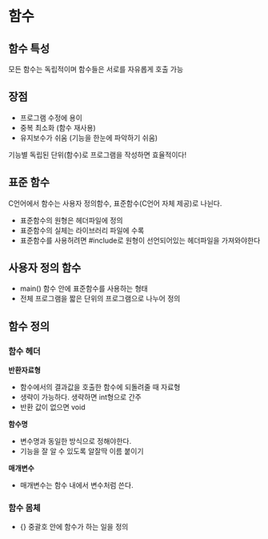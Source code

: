 # 함수

## 함수 특성
모든 함수는 독립적이며 함수들은 서로를 자유롭게 호출 가능

## 장점
- 프로그램 수정에 용이
- 중복 최소화 (함수 재사용)
- 유지보수가 쉬움 (기능을 한눈에 파악하기 쉬움)

기능별 독립된 단위(함수)로 프로그램을 작성하면 효율적이다!

## 표준 함수
C언어에서 함수는 사용자 정의함수, 표준함수(C언어 자체 제공)로 나뉜다.

- 표준함수의 원형은 헤더파일에 정의
- 표준함수의 실체는 라이브러리 파일에 수록
- 표준함수를 사용허려면 #include로 원형이 선언되어있는 헤더파일을 가져와야한다

## 사용자 정의 함수
- main() 함수 안에 표준함수를 사용하는 형태
- 전체 프로그램을 짧은 단위의 프로그램으로 나누어 정의

## 함수 정의
### 함수 헤더
**반환자료형**
- 함수에서의 결과값을 호출한 함수에 되돌려줄 때 자료형
- 생략이 가능하다. 생략하면 int형으로 간주
- 반환 값이 없으면 void

**함수명**
- 변수명과 동일한 방식으로 정해야한다.
- 기능을 잘 알 수 있도록 알잘딱 이름 붙이기

**매개변수**
- 매개변수는 함수 내에서 변수처럼 쓴다.

### 함수 몸체
- {} 중괄호 안에 함수가 하는 일을 정의


